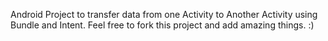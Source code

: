 Android Project to transfer data from one Activity to Another Activity using Bundle and Intent.
Feel free to fork this project and add amazing things. :)
